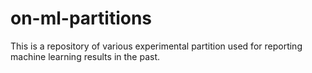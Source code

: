 # on-ml-partitions
This is a repository of various experimental partition used for reporting machine learning results in the past.
